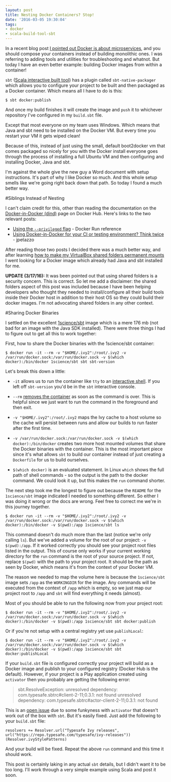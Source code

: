 ```yaml
---
layout: post
title: Nesting Docker Containers? Stop!
date: '2016-03-05 19:30:04'
tags:
- docker
- scala-build-tool-sbt
---
```


In a recent blog post [I pointed out Docker is about microservices](/2016/02/27/working-with-docker/), and you should compose your containers instead of building monolithic ones. I was referring to adding tools and utilities for troubleshooting and whatnot. But today I have an even better example: building Docker images from within a container!

`sbt` ([Scala interactive built tool](http://www.scala-sbt.org/index.html)) has a plugin called `sbt-native-packager` which allows you to configure your project to be built and then packaged as a Docker container. Which means all I have to do is this:

    $ sbt docker:publish

And once my build finishes it will create the image and `push` it to whichever repository I've configured in my `build.sbt` file.

Except that most everyone on my team uses Windows. Which means that Java and sbt need to be installed on the Docker VM. But every time you restart your VM it gets wiped clean! 

Because of this, instead of just using the small, default boot2docker vm that comes packaged so nicely for you with the Docker install everyone goes through the process of installing a full Ubuntu VM and then configuring and installing Docker, Java and sbt. 

I'm against the whole give the new guy a Word document with setup instructions. It's part of why I like Docker so much. And this whole setup smells like we're going right back down that path. So today I found a much better way.

#Siblings Instead of Nesting

I can't claim credit for this, other than reading the documentation on the [Docker-in-Docker (dind)](https://hub.docker.com/_/docker/) page on Docker Hub. Here's links to the two relevant posts:

* [Using the `--privileged` flag](https://docs.docker.com/engine/reference/run/#runtime-privilege-linux-capabilities-and-lxc-configuration) - Docker Run reference
* [Using Docker-in-Docker for your CI or testing environment? Think twice](https://jpetazzo.github.io/2015/09/03/do-not-use-docker-in-docker-for-ci/) - jpetazzo 

After reading those two posts I decided there was a much better way, and after learning [how to make my VirtualBox shared folders permanent mounts](/2016/03/05/docker-permanently-mount-a-virtualbox-shared-folder/) I went looking for a Docker image which already had Java and sbt installed for me.

**UPDATE (3/17/16):** It was been pointed out that using shared folders is a security concern. This is correct. So let me add a disclaimer: the shared folders aspect of this post was included because I have been helping developers who thought they needed to install/configure all their build tools inside their Docker host in addition to their host OS so they could build their docker images. I'm not advocating shared folders in any other context.

#Sharing Docker Binaries

I settled on the excellent [1science/sbt](https://hub.docker.com/r/1science/sbt/) image which is a mere 176 mb (not bad for an image with the Java SDK installed). There were three things I had to figure out to get all this to work together:

First, how to share the Docker binaries with the 1science/sbt container:

    $ docker run -it --rm -v "$HOME/.ivy2":/root/.ivy2 -v /var/run/docker.sock:/var/run/docker.sock -v $(which docker):/bin/docker 1science/sbt sbt sbt-version

Let's break this down a little:

* `-it` allows us to run the container like `tty` to an [interactive shell](https://docs.docker.com/engine/reference/run/#foreground). If you left off `sbt-version` you'd be in the `sbt` interactive console.  

* `--rm` [removes the container](https://docs.docker.com/engine/reference/run/#clean-up-rm) as soon as the command is over. This is helpful since we just want to run the command in the foreground and then exit.

* `-v "$HOME/.ivy2":/root/.ivy2` maps the Ivy cache to a host volume so the cache will persist between runs and allow our builds to run faster after the first time.

* `-v /var/run/docker.sock:/var/run/docker.sock -v $(which docker):/bin/docker` creates two more host mounted volumes that share the Docker binaries with the container. This is the most important piece since it's what allows `sbt` to build our container instead of just creating a `Dockerfile` for us to build ourselves.

* `$(which docker)` is an evaluated statement. In Linux `which` shows the full path of shell commands - so the output is the path to the docker command. We could look it up, but this makes the `run` command shorter.

The next step took me the longest to figure out because the `README` for the `1science/sbt` image indicated I needed to something different. So either I was doing it wrong or the docs are wrong. Feel free to correct me we're in this journey together.

    $ docker run -it --rm -v "$HOME/.ivy2":/root/.ivy2 -v /var/run/docker.sock:/var/run/docker.sock -v $(which docker):/bin/docker -v $(pwd):/app 1science/sbt ls

This command doesn't do much more than the last (notice we're only calling `ls`). But we've added a volume for the root of our project: `-v $(pwd):/app`. If it worked correctly you should see your project root files listed in the output. This of course only works if your current working directory for the `run` command is the root of your source project. If not, replace `$(pwd)` with the path to your project root. It should be the path as seen by Docker, which means it's from the context of your Docker VM.

The reason we needed to map the volume here is because the `1science/sbt` image sets `/app` as the `WORKINGDIR` for the image. Any commands will be executed from the context of `/app` which is empty, so we just map our project root to `/app` and `sbt` will find everything it needs (almost).

Most of you should be able to run the following now from your project root:

    $ docker run -it --rm -v "$HOME/.ivy2":/root/.ivy2 -v /var/run/docker.sock:/var/run/docker.sock -v $(which docker):/bin/docker -v $(pwd):/app 1science/sbt sbt docker:publish

Or if you're not setup with a central registry yet use `publishLocal`:

    $ docker run -it --rm -v "$HOME/.ivy2":/root/.ivy2 -v /var/run/docker.sock:/var/run/docker.sock -v $(which docker):/bin/docker -v $(pwd):/app 1science/sbt sbt docker:publishLocal

If your `build.sbt` file is configured correctly your project will build as a Docker image and publish to your configured registry (Docker Hub is the default). However, if your project is a Play application created using `activator` then you probably are getting the following error:

> sbt.ResolveException: unresolved dependency: com.typesafe.sbtrc#client-2-11;0.3.1: not found
unresolved dependency: com.typesafe.sbtrc#actor-client-2-11;0.3.1: not found

This is an [open issue](https://github.com/playframework/playframework/issues/4839) due to some funkyness with `activator` that doesn't work out of the box with `sbt`. But it's easily fixed. Just add the following to your `build.sbt` file:

    resolvers += Resolver.url("Typesafe Ivy releases", url("https://repo.typesafe.com/typesafe/ivy-releases"))(Resolver.ivyStylePatterns)

And your build will be fixed. Repeat the above `run` command and this time it should work.

This post is certainly laking in any actual `sbt` details, but I didn't want it to be too long. I'll work through a very simple example using Scala and post it soon.